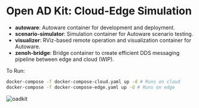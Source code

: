 # Open AD Kit: Cloud-Edge Simulation

- **autoware**: Autoware container for development and deployment.
- **scenario-simulator**: Simulation container for Autoware scenario testing.
- **visualizer**: RViz-based remote operation and visualization container for Autoware.
- **zenoh-bridge**: Bridge container to create efficient DDS messaging pipeline between edge and cloud (WIP).

To Run:

```bash
docker-compose -f docker-compose-cloud.yaml up -d # Runs on cloud
docker-compose -f docker-compose-edge.yaml up -d # Runs on edge
```

![oadkit](https://github.com/user-attachments/assets/0172eed1-c2cf-4f8d-b94c-91ed092e421c)